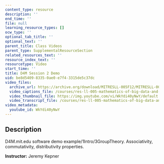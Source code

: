 ```yaml
---
content_type: resource
description: ''
end_time: ''
file: null
learning_resource_types: []
ocw_type: ''
optional_tab_title: ''
optional_text: ''
parent_title: Class Videos
parent_type: SupplementalResourceSection
related_resources_text: ''
resource_index_text: ''
resourcetype: Video
start_time: ''
title: D4M Session 2 Demo
uid: be8d5409-8335-0ae0-e7f4-3315de5c37dc
video_files:
  archive_url: https://archive.org/download/MITRESLL-005F12/MITRESLL-005F12_L02_Demo_300k.mp4
  video_captions_file: /courses/res-ll-005-mathematics-of-big-data-and-machine-learning-january-iap-2020/f51635e2a64b5f789f835b808f4a674d_WkYdi40yNwY.vtt
  video_thumbnail_file: https://img.youtube.com/vi/WkYdi40yNwY/default.jpg
  video_transcript_file: /courses/res-ll-005-mathematics-of-big-data-and-machine-learning-january-iap-2020/471f1f975ed134485fafbf0be5d06212_WkYdi40yNwY.pdf
video_metadata:
  youtube_id: WkYdi40yNwY
---
```


Description
-----------

D4M.mit.edu software demo example/1Intro/3GroupTheory. Associativity, commutativity, distributivity properties.

**Instructor:** Jeremy Kepner



